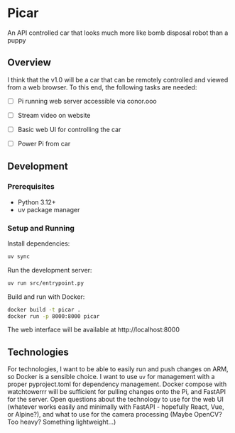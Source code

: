 # Picar
An API controlled car that looks much more like bomb disposal robot than a puppy


## Overview

I think that the v1.0 will be a car that can be remotely controlled and viewed
from a web browser. To this end, the following tasks are needed:

- [ ] Pi running web server accessible via conor.ooo
- [ ] Stream video on website
- [ ] Basic web UI for controlling the car
- [ ] Power Pi from car


## Development

### Prerequisites
- Python 3.12+
- uv package manager

### Setup and Running

Install dependencies:
```bash
uv sync
```

Run the development server:
```bash
uv run src/entrypoint.py
```

Build and run with Docker:
```bash
docker build -t picar .
docker run -p 8000:8000 picar
```

The web interface will be available at http://localhost:8000


## Technologies

For technologies, I want to be able to easily run and push changes on ARM, so
Docker is a sensible choice. I want to use `uv` for management with a proper
pyproject.toml for dependency management. Docker compose with watchtowerrr will
be sufficient for pulling changes onto the Pi, and FastAPI for the server. Open
questions about the technology to use for the web UI (whatever works easily and
minimally with FastAPI - hopefully React, Vue, or Alpine?), and what to use for
the camera processing (Maybe OpenCV? Too heavy? Something lightweight...)

